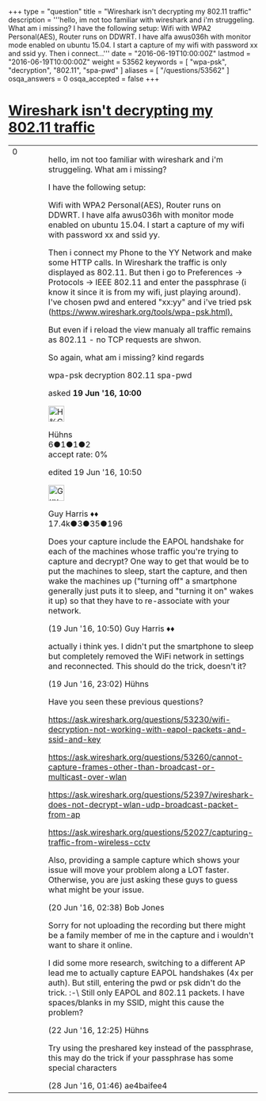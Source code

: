 +++
type = "question"
title = "Wireshark isn&#x27;t decrypting my 802.11 traffic"
description = '''hello, im not too familiar with wireshark and i&#x27;m struggeling. What am i missing? I have the following setup: Wifi with WPA2 Personal(AES), Router runs on DDWRT. I have alfa awus036h with monitor mode enabled on ubuntu 15.04. I start a capture of my wifi with password xx and ssid yy.  Then i connect...'''
date = "2016-06-19T10:00:00Z"
lastmod = "2016-06-19T10:00:00Z"
weight = 53562
keywords = [ "wpa-psk", "decryption", "802.11", "spa-pwd" ]
aliases = [ "/questions/53562" ]
osqa_answers = 0
osqa_accepted = false
+++

<div class="headNormal">

# [Wireshark isn't decrypting my 802.11 traffic](/questions/53562/wireshark-isnt-decrypting-my-80211-traffic)

</div>

<div id="main-body">

<div id="askform">

<table id="question-table" style="width:100%;"><colgroup><col style="width: 50%" /><col style="width: 50%" /></colgroup><tbody><tr class="odd"><td style="width: 30px; vertical-align: top"><div class="vote-buttons"><div id="post-53562-score" class="post-score" title="current number of votes">0</div><div id="favorite-count" class="favorite-count"></div></div></td><td><div id="item-right"><div class="question-body"><p>hello, im not too familiar with wireshark and i'm struggeling. What am i missing?</p><p>I have the following setup:</p><p>Wifi with WPA2 Personal(AES), Router runs on DDWRT. I have alfa awus036h with monitor mode enabled on ubuntu 15.04. I start a capture of my wifi with password xx and ssid yy.</p><p>Then i connect my Phone to the YY Network and make some HTTP calls. In Wireshark the traffic is only displayed as 802.11. But then i go to Preferences -&gt; Protocols -&gt; IEEE 802.11 and enter the passphrase (i know it since it is from my wifi, just playing around). I've chosen pwd and entered "xx:yy" and i've tried psk (<a href="https://www.wireshark.org/tools/wpa-psk.html).">https://www.wireshark.org/tools/wpa-psk.html).</a></p><p>But even if i reload the view manualy all traffic remains as 802.11 - no TCP requests are shwon.</p><p>So again, what am i missing? kind regards</p></div><div id="question-tags" class="tags-container tags">wpa-psk decryption 802.11 spa-pwd</div><div id="question-controls" class="post-controls"></div><div class="post-update-info-container"><div class="post-update-info post-update-info-user"><p>asked <strong>19 Jun '16, 10:00</strong></p><img src="https://secure.gravatar.com/avatar/85cdd4786049b181d93eb915ace2ef83?s=32&amp;d=identicon&amp;r=g" class="gravatar" width="32" height="32" alt="H%C3%BChns&#39;s gravatar image" /><p>Hühns<br />
<span class="score" title="6 reputation points">6</span><span title="1 badges"><span class="badge1">●</span><span class="badgecount">1</span></span><span title="1 badges"><span class="silver">●</span><span class="badgecount">1</span></span><span title="2 badges"><span class="bronze">●</span><span class="badgecount">2</span></span><br />
<span class="accept_rate" title="Rate of the user&#39;s accepted answers">accept rate:</span> <span title="Hühns has no accepted answers">0%</span></p></div><div class="post-update-info post-update-info-edited"><p>edited 19 Jun '16, 10:50</p><img src="https://secure.gravatar.com/avatar/f93de7000747ab5efb5acd3034b2ebd7?s=32&amp;d=identicon&amp;r=g" class="gravatar" width="32" height="32" alt="Guy%20Harris&#39;s gravatar image" /><p>Guy Harris ♦♦<br />
<span class="score" title="17443 reputation points"><span>17.4k</span></span><span title="3 badges"><span class="badge1">●</span><span class="badgecount">3</span></span><span title="35 badges"><span class="silver">●</span><span class="badgecount">35</span></span><span title="196 badges"><span class="bronze">●</span><span class="badgecount">196</span></span></p></div></div><div id="comments-container-53562" class="comments-container"><span id="53564"></span><div id="comment-53564" class="comment"><div id="post-53564-score" class="comment-score"></div><div class="comment-text"><p>Does your capture include the EAPOL handshake for each of the machines whose traffic you're trying to capture and decrypt? One way to get that would be to put the machines to sleep, start the capture, and then wake the machines up ("turning off" a smartphone generally just puts it to sleep, and "turning it on" wakes it up) so that they have to re-associate with your network.</p></div><div id="comment-53564-info" class="comment-info"><span class="comment-age">(19 Jun '16, 10:50)</span> Guy Harris ♦♦</div></div><span id="53566"></span><div id="comment-53566" class="comment"><div id="post-53566-score" class="comment-score"></div><div class="comment-text"><p>actually i think yes. I didn't put the smartphone to sleep but completely removed the WiFi network in settings and reconnected. This should do the trick, doesn't it?</p></div><div id="comment-53566-info" class="comment-info"><span class="comment-age">(19 Jun '16, 23:02)</span> Hühns</div></div><span id="53570"></span><div id="comment-53570" class="comment"><div id="post-53570-score" class="comment-score"></div><div class="comment-text"><p>Have you seen these previous questions?</p><p><a href="https://ask.wireshark.org/questions/53230/wifi-decryption-not-working-with-eapol-packets-and-ssid-and-key">https://ask.wireshark.org/questions/53230/wifi-decryption-not-working-with-eapol-packets-and-ssid-and-key</a></p><p><a href="https://ask.wireshark.org/questions/53260/cannot-capture-frames-other-than-broadcast-or-multicast-over-wlan">https://ask.wireshark.org/questions/53260/cannot-capture-frames-other-than-broadcast-or-multicast-over-wlan</a></p><p><a href="https://ask.wireshark.org/questions/52397/wireshark-does-not-decrypt-wlan-udp-broadcast-packet-from-ap">https://ask.wireshark.org/questions/52397/wireshark-does-not-decrypt-wlan-udp-broadcast-packet-from-ap</a></p><p><a href="https://ask.wireshark.org/questions/52027/capturing-traffic-from-wireless-cctv">https://ask.wireshark.org/questions/52027/capturing-traffic-from-wireless-cctv</a></p><p>Also, providing a sample capture which shows your issue will move your problem along a LOT faster. Otherwise, you are just asking these guys to guess what might be your issue.</p></div><div id="comment-53570-info" class="comment-info"><span class="comment-age">(20 Jun '16, 02:38)</span> Bob Jones</div></div><span id="53616"></span><div id="comment-53616" class="comment"><div id="post-53616-score" class="comment-score"></div><div class="comment-text"><p>Sorry for not uploading the recording but there might be a family member of me in the capture and i wouldn't want to share it online.</p><p>I did some more research, switching to a different AP lead me to actually capture EAPOL handshakes (4x per auth). But still, entering the pwd or psk didn't do the trick. :-\ Still only EAPOL and 802.11 packets. I have spaces/blanks in my SSID, might this cause the problem?</p></div><div id="comment-53616-info" class="comment-info"><span class="comment-age">(22 Jun '16, 12:25)</span> Hühns</div></div><span id="53694"></span><div id="comment-53694" class="comment"><div id="post-53694-score" class="comment-score"></div><div class="comment-text"><p>Try using the preshared key instead of the passphrase, this may do the trick if your passphrase has some special characters</p></div><div id="comment-53694-info" class="comment-info"><span class="comment-age">(28 Jun '16, 01:46)</span> ae4baifee4</div></div></div><div id="comment-tools-53562" class="comment-tools"></div><div class="clear"></div><div id="comment-53562-form-container" class="comment-form-container"></div><div class="clear"></div></div></td></tr></tbody></table>

</div>

</div>

